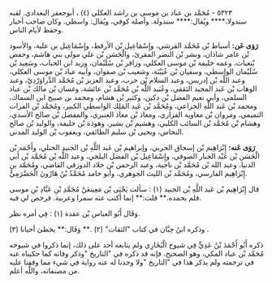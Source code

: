 ٥٣٢٣ - مُحَمَّد بن عباد بن موسى بن راشد العكلي (٤) ، أبوجعفر البغدادي. لقبه سندولا،**** ويُقال:**** سندولة. وأصله كوفي، ويُقال: واسطي. وكان صاحب أخبار وحفظ لأيام الناس.

**رَوَى عَن:** أسباط بْن مُحَمَّد القرشي، وإِسْمَاعِيل بْن الأرقط، وإِسْمَاعِيل بن علية، والأسود بْن عامر شاذان، وبشر بْن النضر المقرئ، والْحَسَن بْن علي مولى بني هاشم، وحفص بْنغياث، وعمه خليفة بْن موسى العكلي، وزافر بْن سُلَيْمان، وزيد ابن الحباب، وسَعِيد بْن سُلَيْمان الواسطي، وسفيان بْن عُيَيْنَة، وشعيب بْن صفوان، وأبيه عباد بْن موسى العكلي، وعبد اللَّه بْن إدريس، وعبد السلام بْن حرب، وعبد العزيز بْن مُحَمَّد الدَّراوَرْدِيّ، وعبد الوهاب بْن عَبد المجيد الثقفي، وعُبَيد اللَّه بْن مُحَمَّد بْن عائشة، وغسان بْن مالك بْن عباد السلمي، وأبي نعيم الفضل بْن دكين، وكثير بْن هشام، ومحمد بن صبيح ابن السماك، ومحمد بْن عَبد اللَّهِ الخزاعي، ومُحَمَّد بْن عَبد المَلِك الواسطي الكبير، ومُحَمَّد بْن الفرات التميمي، ومروان بْن معاوية الفزاري، ومعاذ بْن معاذ العنبري، والمفضل بْن صالح الأسدي، وهشام بْن مُحَمَّد بْن السائب الكلبي، وهشيم بْن بشير، وهوذة بْن خليفة، والوليد بْن صالح النحاس، ويحيى بْن سليم الطائفي، ويعقوب بْن الوليد المدني.

**رَوَى عَنه:** إِبْرَاهِيم بْن إسحاق الحربي، وإبراهيم بْن عَبد اللَّهِ بْن الجنيد الختلي، وأَحْمَد بْن الْحَسَن بْن عَبْد الجبار الصوفي، وإِسْمَاعِيل بْن الفضل البلخي، وعبد اللَّه بْن مُحَمَّد بْن أَبي الدنيا، وعبد الله بْن مُحَمَّد بْن ناجية، وعبد الرحمن بْن خلاد الدورقي القاضي، ومُحَمَّد بن إِبْرَاهِيم الفارسي، ومُحَمَّد بْن الليث الجوهري، وأبو حامد مُحَمَّدُ بْنُ هَارُونَ الْحَضْرَمِيُّ.

قال إِبْرَاهِيم بْن عَبد اللَّهِ بْن الجنيد (١) : سألت يَحْيَى بْن مَعِينعَنْ مُحَمَّدِ بْنِ عَبَّادِ بْنِ موسى فلم يحمده.** قلت:** إنما أكتب عنه سمرا وعربية. فرخص لي فيه.

وَقَال أَبُو العباس بْن عقدة (١) : فِي أمره نظر.

وذكره ابنُ حِبَّان في كتاب "الثقات" (٢) .** وَقَال:** يخطئ أحيانا (٣) .

ذكره أَبُو أَحْمَدَ بْنُ عَدِيٍّ فِي شيوخ الْبُخَارِي ولم يتابعه أحد على ذلك، إنما ذكروا في شيوخه مُحَمَّد بْن عباد المكي، وهو الصحيح، فإنه قد ذكره في "التاريخ "وذكر وفاته كما حكيناه عنه في ترجمته ولم يذكر هذا في "التاريخ "ولا وجدنا له عنه رواية في شيء مما وقفنا عليه من مصنفاته، واللَّه أعلم.